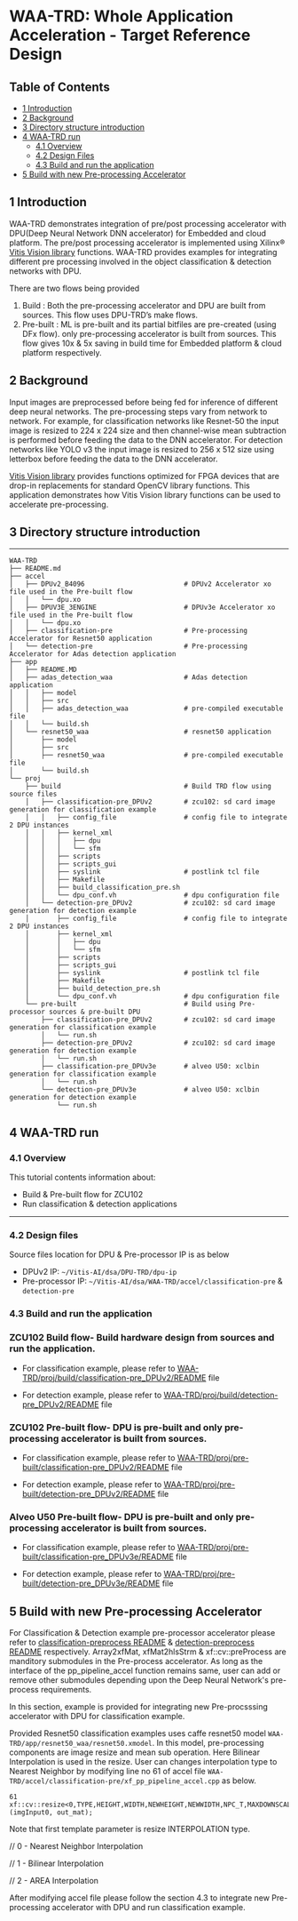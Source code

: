 # WAA-TRD: Whole Application Acceleration - Target Reference Design

## Table of Contents

- [1 Introduction](#1-Introduction)
- [2 Background](#2-Background)
- [3 Directory structure introduction](#3-Directory-structure-introduction)
- [4 WAA-TRD run](#4-WAA-TRD-run)
    - [4.1 Overview](#4.1-Overview)
    - [4.2 Design Files](#42-design-files)
    - [4.3 Build and run the application](#43-build-and-run-the-application)
- [5 Build with new Pre-processing Accelerator](#5-Build-with-new-Pre-processing-Accelerator)    


## 1 Introduction

WAA-TRD demonstrates integration of pre/post processing accelerator with DPU(Deep Neural Network DNN accelerator) for Embedded and cloud platform. The pre/post processing accelerator is implemented using Xilinx® [Vitis Vision library](https://github.com/Xilinx/Vitis_Libraries/tree/master/vision) functions. WAA-TRD provides examples for integrating different pre processing involved in the object classification & detection networks with DPU. 

There are two flows being provided 
1.	Build : Both the pre-processing accelerator and DPU are built from sources. This flow uses DPU-TRD’s make flows.
2.	Pre-built : ML is pre-built and its partial bitfiles are pre-created (using DFx flow). only pre-processing accelerator is built from sources. This flow gives 10x & 5x saving in build time for Embedded platform & cloud platform respectively.

## 2 Background
Input images are preprocessed  before being fed for inference of different deep neural networks. The pre-processing steps vary from network to network. For example, for classification networks like Resnet-50 the input image is resized to 224 x 224 size and then channel-wise mean subtraction is performed before feeding the data to the DNN accelerator. For detection networks like YOLO v3 the input image is resized to 256 x 512 size using letterbox before feeding the data to the DNN accelerator. 


[Vitis Vision library](https://github.com/Xilinx/Vitis_Libraries/tree/master/vision) provides functions optimized for FPGA devices that are drop-in replacements for standard OpenCV library functions. This application demonstrates how Vitis Vision library functions can be used to accelerate pre-processing.

## 3 Directory structure introduction
--------------------------------------------------

```
WAA-TRD
├── README.md
├── accel
│   ├── DPUv2_B4096                         # DPUv2 Accelerator xo file used in the Pre-built flow
│   │   └── dpu.xo
│   ├── DPUV3E_3ENGINE                      # DPUv3e Accelerator xo file used in the Pre-built flow
│   │   └── dpu.xo
│   ├── classification-pre                  # Pre-processing Accelerator for Resnet50 application
│   └── detection-pre                       # Pre-processing Accelerator for Adas detection application
├── app
│   ├── README.MD
│   ├── adas_detection_waa                  # Adas detection application
│   │   ├── model
│   │   ├── src
│   │   ├── adas_detection_waa              # pre-compiled executable file
│   │   └── build.sh
│   └── resnet50_waa                        # resnet50 application
│       ├── model
│       ├── src
│       ├── resnet50_waa                    # pre-compiled executable file
│       └── build.sh
└── proj
    ├── build                               # Build TRD flow using source files
    │   ├── classification-pre_DPUv2        # zcu102: sd card image generation for classification example
    │   │   ├── config_file                 # config file to integrate 2 DPU instances    
    │   │   ├── kernel_xml
    │   │   │   ├── dpu
    │   │   │   └── sfm
    │   │   ├── scripts        
    │   │   ├── scripts_gui            
    │   │   ├── syslink                     # postlink tcl file    
    │   │   ├── Makefile
    │   │   ├── build_classification_pre.sh    
    │   │   └── dpu_conf.vh                 # dpu configuration file
    │   └── detection-pre_DPUv2             # zcu102: sd card image generation for detection example
    │       ├── config_file                 # config file to integrate 2 DPU instances   
    │       ├── kernel_xml
    │       │   ├── dpu
    │       │   └── sfm
    │       ├── scripts        
    │       ├── scripts_gui            
    │       ├── syslink                     # postlink tcl file    
    │       ├── Makefile
    │       ├── build_detection_pre.sh    
    │       └── dpu_conf.vh                 # dpu configuration file    
    └── pre-built                           # Build using Pre-processor sources & pre-built DPU  
        ├── classification-pre_DPUv2        # zcu102: sd card image generation for classification example
        │   └── run.sh
        ├── detection-pre_DPUv2             # zcu102: sd card image generation for detection example
        │   └── run.sh        
        ├── classification-pre_DPUv3e       # alveo U50: xclbin generation for classification example
        │   └── run.sh
        └── detection-pre_DPUv3e            # alveo U50: xclbin generation for detection example
            └── run.sh        

```

## 4 WAA-TRD run

### 4.1 Overview
This tutorial contents information about:
- Build & Pre-built flow for ZCU102
- Run classification & detection applications

------

### 4.2 Design files
Source  files location for DPU & Pre-processor IP is as below
- DPUv2 IP: `~/Vitis-AI/dsa/DPU-TRD/dpu-ip`
- Pre-processor IP: `~/Vitis-AI/dsa/WAA-TRD/accel/classification-pre` & `detection-pre`


### 4.3 Build and run the application

### ZCU102 Build flow- Build hardware design from sources and run the application.
- For classification example, please refer to [WAA-TRD/proj/build/classification-pre_DPUv2/README](./proj/build/classification-pre_DPUv2/README.md) file

- For detection example, please refer to [WAA-TRD/proj/build/detection-pre_DPUv2/README](./proj/build/detection-pre_DPUv2/README.md) file

### ZCU102 Pre-built flow- DPU is pre-built and only pre-processing accelerator is built from sources. 


- For classification example, please refer to [WAA-TRD/proj/pre-built/classification-pre_DPUv2/README](./proj/pre-built/classification-pre_DPUv2/README.md) file

- For detection example, please refer to [WAA-TRD/proj/pre-built/detection-pre_DPUv2/README](./proj/pre-built/detection-pre_DPUv2/README.md) file

### Alveo U50 Pre-built flow- DPU is pre-built and only pre-processing accelerator is built from sources. 


- For classification example, please refer to [WAA-TRD/proj/pre-built/classification-pre_DPUv3e/README](./proj/pre-built/classification-pre_DPUv3e/README.md) file

- For detection example, please refer to [WAA-TRD/proj/pre-built/detection-pre_DPUv3e/README](./proj/pre-built/detection-pre_DPUv3e/README.md) file


## 5 Build with new Pre-processing Accelerator
For Classification & Detection example pre-processor accelerator please refer to [classification-preprocess README](./accel/classification-pre/README.md) & [detection-preprocess README](./accel/detection-pre/README.md) respectively. Array2xfMat, xfMat2hlsStrm & xf::cv::preProcess are manditory submodules in the Pre-process accelerator. As long as the interface of the pp_pipeline_accel function remains same, user can add or remove other submodules depending upon the Deep Neural Network's pre-process requirements.

In this section, example is provided for integrating new Pre-procsssing accelerator with DPU for classification example. 

Provided Resnet50 classification examples uses caffe resnet50 model `WAA-TRD/app/resnet50_waa/resnet50.xmodel`. In this model, pre-processing components are image resize and mean sub operation. Here Bilinear Interpolation is used in the resize. User can changes interpolation type to Nearest Neighbor by modifying line no 61 of accel file `WAA-TRD/accel/classification-pre/xf_pp_pipeline_accel.cpp` as below.

```
61	xf::cv::resize<0,TYPE,HEIGHT,WIDTH,NEWHEIGHT,NEWWIDTH,NPC_T,MAXDOWNSCALE> (imgInput0, out_mat);
```

Note that first template parameter is resize INTERPOLATION type.

// 0 - Nearest Neighbor Interpolation

// 1 - Bilinear Interpolation

// 2 - AREA Interpolation

 After modifying accel file please follow the section 4.3 to integrate new Pre-processing accelerator with DPU and run classification example.  
